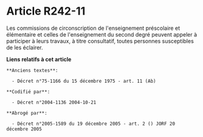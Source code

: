 # Article R242-11

Les commissions de circonscription de l'enseignement préscolaire et élémentaire et celles de l'enseignement du second degré
peuvent appeler à participer à leurs travaux, à titre consultatif, toutes personnes susceptibles de les éclairer.

**Liens relatifs à cet article**

	**Anciens textes**:

	  - Décret n°75-1166 du 15 décembre 1975 - art. 11 (Ab)

	**Codifié par**:

	  - Décret n°2004-1136 2004-10-21

	**Abrogé par**:

	  - Décret n°2005-1589 du 19 décembre 2005 - art. 2 () JORF 20 décembre 2005
